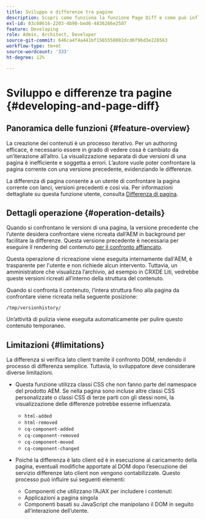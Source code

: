 ```yaml
---
title: Sviluppo e differenze tra pagine
description: Scopri come funziona la funzione Page Diff e come può influire su uno sviluppatore
exl-id: 03c08616-2203-4b90-bed6-4836266e2507
feature: Developing
role: Admin, Architect, Developer
source-git-commit: 646ca4f4a441bf1565558002dcd6f96d3e228563
workflow-type: tm+mt
source-wordcount: '333'
ht-degree: 12%

---
```


# Sviluppo e differenze tra pagine {#developing-and-page-diff}

## Panoramica delle funzioni {#feature-overview}

La creazione dei contenuti è un processo iterativo. Per un authoring efficace, è necessario essere in grado di vedere cosa è cambiato da un’iterazione all’altro. La visualizzazione separata di due versioni di una pagina è inefficiente e soggetta a errori. L’autore vuole poter confrontare la pagina corrente con una versione precedente, evidenziando le differenze.

La differenza di pagina consente a un utente di confrontare la pagina corrente con lanci, versioni precedenti e così via. Per informazioni dettagliate su questa funzione utente, consulta [Differenza di pagina](/help/sites-cloud/authoring/sites-console/page-diff.md).

## Dettagli operazione {#operation-details}

Quando si confrontano le versioni di una pagina, la versione precedente che l’utente desidera confrontare viene ricreata dall’AEM in background per facilitare la differenze. Questa versione precedente è necessaria per eseguire il rendering del contenuto [per il confronto affiancato](/help/sites-cloud/authoring/sites-console/page-diff.md).

Questa operazione di ricreazione viene eseguita internamente dall&#39;AEM, è trasparente per l&#39;utente e non richiede alcun intervento. Tuttavia, un amministratore che visualizza l’archivio, ad esempio in CRXDE Liti, vedrebbe queste versioni ricreati all’interno della struttura del contenuto.

Quando si confronta il contenuto, l’intera struttura fino alla pagina da confrontare viene ricreata nella seguente posizione:

`/tmp/versionhistory/`

Un’attività di pulizia viene eseguita automaticamente per pulire questo contenuto temporaneo.

## Limitazioni {#limitations}

La differenza si verifica lato client tramite il confronto DOM, rendendo il processo di differenza semplice. Tuttavia, lo sviluppatore deve considerare diverse limitazioni.

* Questa funzione utilizza classi CSS che non fanno parte del namespace del prodotto AEM. Se nella pagina sono incluse altre classi CSS personalizzate o classi CSS di terze parti con gli stessi nomi, la visualizzazione delle differenze potrebbe esserne influenzata.

   * `html-added`
   * `html-removed`
   * `cq-component-added`
   * `cq-component-removed`
   * `cq-component-moved`
   * `cq-component-changed`

* Poiché la differenza è lato client ed è in esecuzione al caricamento della pagina, eventuali modifiche apportate al DOM dopo l’esecuzione del servizio differenze lato client non vengono contabilizzate. Questo processo può influire sui seguenti elementi:

   * Componenti che utilizzano l’AJAX per includere i contenuti
   * Applicazioni a pagina singola
   * Componenti basati su JavaScript che manipolano il DOM in seguito all’interazione dell’utente.
